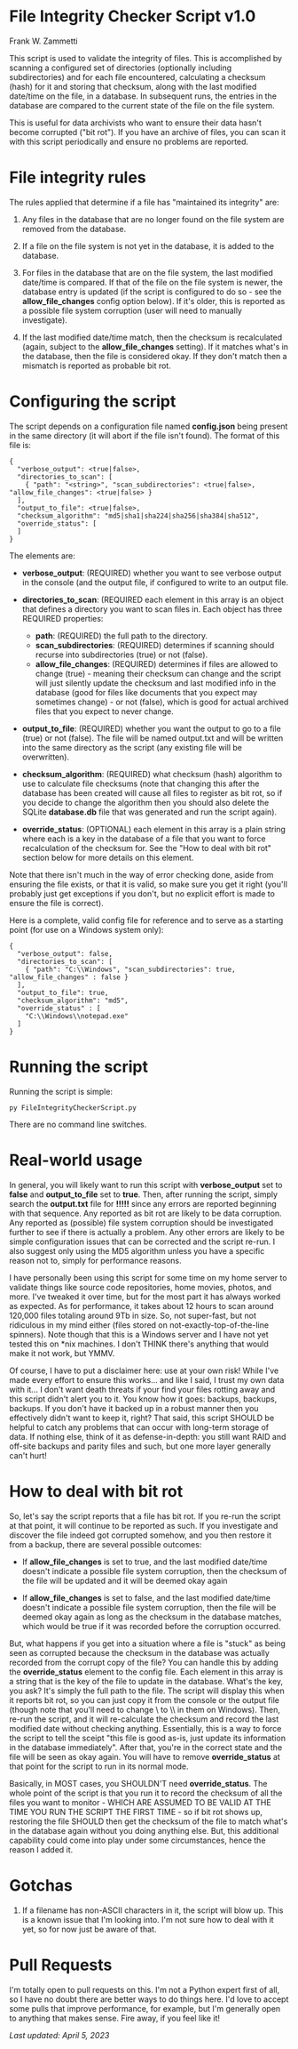 # File Integrity Checker Script v1.0

Frank W. Zammetti

This script is used to validate the integrity of files.  This is accomplished by scanning a configured set
of directories (optionally including subdirectories) and for each file encountered, calculating a checksum (hash) for
it and storing that checksum, along with the last modified date/time on the file, in a database.  In subsequent runs,
the entries in the database are compared to the current state of the file on the file system.

This is useful for data archivists who want to ensure their data hasn't become corrupted ("bit rot").  If you have
an archive of files, you can scan it with this script periodically and ensure no problems are reported.

# File integrity rules

The rules applied that determine if a file has "maintained its integrity" are:

1. Any files in the database that are no longer found on the file system are removed from the database.

2. If a file on the file system is not yet in the database, it is added to the database.

3. For files in the database that are on the file system, the last modified date/time is compared.  If that of the
   file on the file system is newer, the database entry is updated (if the script is configured to do so - see the
   **allow_file_changes** config option below).  If it's older, this is reported as a possible file system corruption
   (user will need to manually investigate).

4. If the last modified date/time match, then the checksum is recalculated (again, subject to the **allow_file_changes**
   setting).  If it matches what's in the database, then the file is considered okay.  If they don't match then a
   mismatch is reported as probable bit rot.

# Configuring the script

The script depends on a configuration file named **config.json** being present in the same directory (it will abort
if the file isn't found).  The format of this file is:

    {
      "verbose_output": <true|false>,
      "directories_to_scan": [
        { "path": "<string>", "scan_subdirectories": <true|false>, "allow_file_changes": <true|false> }
      ],
      "output_to_file": <true|false>,
      "checksum_algorithm": "md5|sha1|sha224|sha256|sha384|sha512",
      "override_status": [
      ]
    }

The elements are:

* **verbose_output**: (REQUIRED) whether you want to see verbose output in the console (and the output file, if
configured to write to an output file.

* **directories_to_scan**: (REQUIRED each element in this array is an object that defines a directory you want to scan
files in.  Each object has three REQUIRED properties:
  * **path**: (REQUIRED) the full path to the directory.
  * **scan_subdirectories**: (REQUIRED) determines if scanning should recurse into subdirectories (true) or
not (false).
  * **allow_file_changes**: (REQUIRED) determines if files are allowed to change (true) - meaning their checksum can
change and the script will just silently update the checksum and last modified info in the database (good for files like
documents that you expect may sometimes change) - or not (false), which is good for actual archived files that
you expect to never change.

* **output_to_file**: (REQUIRED) whether you want the output to go to a file (true) or not (false).  The file will be
named output.txt and will be written into the same directory as the script (any existing file will be overwritten).

* **checksum_algorithm**: (REQUIRED) what checksum (hash) algorithm to use to calculate
file checksums (note that changing this after the database has been created will cause all files to register as bit rot,
so if you decide to change the algorithm then you should also delete the SQLite **database.db** file that was generated
and run the script again).

* **override_status**: (OPTIONAL) each element in this array is a plain string where each is a key in the database
of a file that you want to force recalculation of the checksum for.  See the "How to deal with bit rot"
section below for more details on this element.

Note that there isn't much in the way of error checking done, aside from ensuring the file exists, or that it is
valid, so make sure you get it right (you'll probably just get exceptions if you don't, but no explicit effort
is made to ensure the file is correct).

Here is a complete, valid config file for reference and to serve as a starting point (for use on a Windows
system only):

    {
      "verbose_output": false,
      "directories_to_scan": [
        { "path": "C:\\Windows", "scan_subdirectories": true, "allow_file_changes" : false }
      ],
      "output_to_file": true,
      "checksum_algorithm": "md5",
      "override_status" : [
        "C:\\Windows\\notepad.exe"
      ]
    }

# Running the script

Running the script is simple:

    py FileIntegrityCheckerScript.py

There are no command line switches.

# Real-world usage

In general, you will likely want to run this script with **verbose_output** set to **false** and **output_to_file**
set to **true**.  Then, after running the script, simply search the **output.txt** file for **!!!!!** since any errors
are reported beginning with that sequence.  Any reported as bit rot are likely to be data corruption.  Any reported
as (possible) file system corruption should be investigated further to see if there is actually a problem.  Any other
errors are likely to be simple configuration issues that can be corrected and the script re-run.  I also suggest
only using the MD5 algorithm unless you have a specific reason not to, simply for performance reasons.

I have personally been using this script for some time on my home server to validate things like source code
repositories, home movies, photos, and more.  I've tweaked it over time, but for the most part it has always worked as
expected.  As for performance, it takes about 12 hours to scan around 120,000 files totaling around 9Tb in size.  So,
not super-fast, but not ridiculous in my mind either (files stored on not-exactly-top-of-the-line spinners).  Note
though that this is a Windows server and I have not yet tested this on \*nix machines.  I don't THINK there's anything
that would make it not work, but YMMV.

Of course, I have to put a disclaimer here: use at your own risk!  While I've made every effort to ensure this works...
and like I said, I trust my own data with it... I don't want death threats if your find your files rotting away and
this script didn't alert you to it.  You know how it goes: backups, backups, backups.  If you don't have it backed up
in a robust manner then you effectively didn't want to keep it, right?  That said, this script SHOULD be helpful to
catch any problems that can occur with long-term storage of data.  If nothing else, think of it as defense-in-depth:
you still want RAID and off-site backups and parity files and such, but one more layer generally can't hurt!

# How to deal with bit rot

So, let's say the script reports that a file has bit rot.  If you re-run the script at
that point, it will continue to be reported as such.  If you investigate and discover the file indeed got corrupted
somehow, and you then restore it from a backup, there are several possible outcomes:

* If **allow_file_changes** is set to true, and the last modified date/time doesn't indicate a possible file system
corruption, then the checksum of the file will be updated and it will be deemed okay again

* If **allow_file_changes** is set to false, and the last modified date/time doesn't indicate a possible file system
corruption, then the file will be deemed okay again as long as the checksum in the database matches, which would be
true if it was recorded before the corruption occurred.

But, what happens if you get into a situation where a file is "stuck" as being seen as corrupted because the checksum
in the database was actually recorded from the corrupt copy of the file?  You can handle this by adding the
**override_status** element to the config file.  Each element in this array is a string that is the key of the file
to update in the database.  What's the key, you ask?  It's simply the full path to the file.  The script will display
this when it reports bit rot, so you can just copy it from the console or the output file (though note that you'll need
to change \ to \\\ in them on Windows).  Then, re-run the script, and it will re-calculate the checksum and record the
last modified date without checking anything.  Essentially, this is a way to force the script to tell the sceipt
"this file is good as-is, just update its information in the database immediately".  After that, you're in the correct
state and the file will be seen as okay again.  You will have to remove **override_status** at that point for the
script to run in its normal mode.

Basically, in MOST cases, you SHOULDN'T need **override_status**.  The whole point of the script is that you run it
to record the checksum of all the files you want to monitor - WHICH ARE ASSUMED TO BE VALID AT THE TIME YOU RUN THE
SCRIPT THE FIRST TIME - so if bit rot shows up, restoring the file SHOULD then get the checksum of the file to match
what's in the database again without you doing anything else.  But, this additional capability could come into play
under some circumstances, hence the reason I added it.

# Gotchas

1. If a filename has non-ASCII characters in it, the script will blow up.  This is a known issue that I'm looking into.
I'm not sure how to deal with it yet, so for now just be aware of that.

# Pull Requests

I'm totally open to pull requests on this.  I'm not a Python expert first of all, so I have no doubt there are
better ways to do things here.  I'd love to accept some pulls that improve performance, for example, but I'm generally
open to anything that makes sense.  Fire away, if you feel like it!

*Last updated: April 5, 2023*
